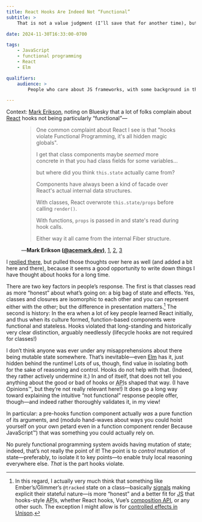 ```yaml
---
title: React Hooks Are Indeed Not “Functional”
subtitle: >
    That is not a value judgment (I’ll save that for another time), but a statement of how they work.

date: 2024-11-30T16:33:00-0700

tags:
    - JavaScript
    - functional programming
    - React
    - Elm

qualifiers:
    audience: >
        People who care about JS frameworks, with some background in the history of React (and others’) approach to rendering, and who are also conversant in the ideas of functional programming.

---
```


Context: [Mark Erikson][me], noting on Bluesky that a lot of folks complain about [React][r] hooks not being particularly “functional”—

[me]: https://acemarke.dev
[r]: https://react.dev

<figure class="quotation">

> One common complaint about React I see is that "hooks violate Functional Programming, it's all hidden magic globals".
>
> I get that class components maybe _seemed_ more concrete in that you had class fields for some variables...
>
> but where did you think `this.state` actually came from?
>
> Components have always been a kind of facade over React's actual internal data structures.
> 
> With classes, React overwrote `this.state/props` before calling `render()`.
>
> With functions, `props` is passed in and state's read during hook calls.
>
> Either way it all came from the internal Fiber structure.

<figcaption>—<b>Mark Erikson (<a href="https://bsky.app/profile/acemarke.dev">@acemark.dev</a>)</b>, <a href="https://bsky.app/profile/acemarke.dev/post/3lc6vh357pk2h">1</a>, <a href="https://bsky.app/profile/acemarke.dev/post/3lc6vh35ji22h">2</a>, <a href="https://bsky.app/profile/acemarke.dev/post/3lc6vh35khc2h">3</a></figcaption>

</figure>

I [replied there][reply], but pulled those thoughts over here as well (and added a bit here and there), because it seems a good opportunity to write down things I have thought about hooks for a long time.

[reply]: https://bsky.app/profile/chriskrycho.com/post/3lc77nqs2rk2e

There are two key factors in people’s response. The first is that classes read as more “honest” about what’s going on: a big bag of state and effects. Yes, classes and closures are isomorphic to each other and you can represent either with the other; but the difference in presentation matters.[^tracked] The second is history: In the era when a lot of key people learned React initially, and thus when its culture formed, function-based components were functional and stateless. Hooks violated that long-standing and historically very clear distinction, arguably needlessly (lifecycle hooks are not required for classes!)

I don’t think anyone was ever under any misapprehensions about there being mutable state somewhere. That’s inevitable—even [Elm][elm] has it, just hidden behind the runtime! Lots of us, though, find value in isolating both for the sake of reasoning and control. Hooks do not help with that. (Indeed, they rather actively undermine it.) In and of itself, that does not tell you anything about the good or bad of hooks or <abbr title="application programming interface">API</abbr>s shaped that way. (I have Opinions™, but they’re not really relevant here!) It does go a long way toward explaining the intuitive “not functional” response people offer, though—and indeed rather thoroughly validates it, in my view!

[elm]: https://elm-lang.org

In particular: a pre-hooks function component actually *was* a pure function of its arguments, and (modulo hand-waves about ways you could hoist yourself on your own petard even in a function component render Because JavaScript™) that was something you could actually rely on.

No purely functional programming system avoids having mutation of state; indeed, that’s not really the point of it! The point is to *control* mutation of state—preferably, to isolate it to key points—to enable truly local reasoning everywhere else. *That* is the part hooks violate.


[^tracked]: In this regard, I actually very much think that something like Ember’s/Glimmer’s `@tracked` state on a class—basically [signals][s] making explicit their stateful nature—is more “honest” and a better fit for <abbr title="JavaScript">JS</abbr> that hooks-style <abbr title="application programming interface">API</abbr>s, whether React hooks, Vue’s [composition <abbr title="application programming interface">API</abbr>][v], or any other such. The exception I might allow is for [controlled effects in Unison][u].

[s]: https://docs.solidjs.com/concepts/signals
[v]: https://vuejs.org/guide/extras/composition-api-faq.html
[u]: https://share.unison-lang.org/@dfreeman/tv
